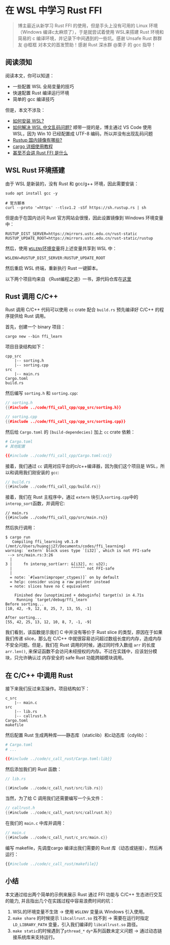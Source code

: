 # 在 WSL 中学习 Rust FFI

> 博主最近从新学习 Rust FFI 的使用，但是手头上没有可用的 Linux 环境（Windows 编译c太麻烦了），于是就尝试着使用 WSL来搭建 Rust 环境和简易的 c 编译环境，并记录下中间遇到的一些坑。感谢 Unsafe Rust 群群友 @框框 对本文的首发赞助！感谢 Rust 深水群 @栗子 的 gcc 指导！

## 阅读须知
阅读本文，你可以知道：
- 一些配置 WSL 全局变量的技巧
- 快速配置 Rust 编译运行环境
- 简单的 gcc 编译技巧

但是，本文不涉及：
- [如何安装 WSL?](https://docs.microsoft.com/zh-cn/windows/wsl/wsl2-install)
- [如何解决 WSL 中文乱码问题?](https://www.zhihu.com/question/59714225)
    顺带一提的是，博主通过 VS Code 使用 WSL，因为 Win 10 已经配置成 UTF-8 编码，所以并没有出现乱码问题
- [Rustup 国内镜像有哪些?](https://mp.weixin.qq.com/s?__biz=MzIwMTAxMjg5Ng==&mid=2247483684&idx=2&sn=3cd85509a27b6f74fa220bdb38db6c46&chksm=96f522eba182abfdf3a738e880da8cb1b1d36f8ada87ed5fa9b5ef60a3025082f1ae78abd444#rd)
- [cargo 详细使用教程](https://doc.rust-lang.org/cargo/)
- [甚至不会讲 Rust FFI 是什么](https://doc.rust-lang.org/nomicon/ffi.html)

## WSL Rust 环境搭建
由于 WSL 是新装的，没有 Rust 和 gcc/g++ 环境，因此需要安装：

```shell
sudo apt install gcc -y

# 官方脚本
curl --proto '=https' --tlsv1.2 -sSf https://sh.rustup.rs | sh
```

<!-- 坑1：共享变量问题 -->
但是由于在国内访问 Rust 官方网站会很慢，因此设置镜像到 Windows 环境变量中：

```
RUSTUP_DIST_SERVER=https://mirrors.ustc.edu.cn/rust-static
RUSTUP_UPDATE_ROOT=https://mirrors.ustc.edu.cn/rust-static/rustup
```

然后，使用 [`WSLENV`环境变量](https://devblogs.microsoft.com/commandline/share-environment-vars-between-wsl-and-windows/)将上述变量共享到 WSL 中：

```
WSLENV=RUSTUP_DIST_SERVER:RUSTUP_UPDATE_ROOT
```

然后重启 WSL 终端，重新执行 Rust 一键脚本。

以下两个项目均来自 《Rust编程之道》一书，源代码仓库在[这里](https://github.com/ZhangHanDong/tao-of-rust-codes)

## Rust 调用 C/C++
Rust 调用 C/C++ 代码可以使用 `cc` crate 配合 `build.rs` 预先编译好 C/C++ 的程序提供给 Rust 调用。

首先，创建一个 binary 项目：

```
cargo new --bin ffi_learn
```

项目目录结构如下：
```
cpp_src
    |-- sorting.h
    |-- sorting.cpp
src
    |-- main.rs
Cargo.toml
build.rs
```

然后编写 `sorting.h` 和 `sorting.cpp`:
```cpp
// sorting.h
{{#include ../code/ffi_call_cpp/cpp_src/sorting.h}}
```

```cpp
// sorting.cpp
{{#include ../code/ffi_call_cpp/cpp_src/sorting.cpp}}
```

然后给 `Cargo.toml` 的 `[build-dependecies]` 加上 `cc` crate 依赖：
```toml
# Cargo.toml
# 其他配置

{{#include ../code/ffi_call_cpp/Cargo.toml:cc}}
```

接着，我们通过 `cc` 调用对应平台的c/c++编译器，因为我们这个项目是 WSL，所以和调用我们刚安装的 `gcc`:
```rs
// build.rs
{{#include ../code/ffi_call_cpp/build.rs}}
```

接着，我们在 Rust 主程序中，通过 `extern` 块引入`sorting.cpp`中的`interop_sort`函数，并调用它:

```rust,no_run
// main.rs
{{#include ../code/ffi_call_cpp/src/main.rs}}
```

然后执行调用：
```shell
$ cargo run
   Compiling ffi_learning v0.1.0 (/mnt/c/Users/huangjj27/Documents/codes/ffi_learning)
warning: `extern` block uses type `[i32]`, which is not FFI-safe
 --> src/main.rs:3:26
  |
3 |     fn interop_sort(arr: &[i32], n: u32);
  |                          ^^^^^^ not FFI-safe
  |
  = note: `#[warn(improper_ctypes)]` on by default
  = help: consider using a raw pointer instead
  = note: slices have no C equivalent

    Finished dev [unoptimized + debuginfo] target(s) in 4.71s
     Running `target/debug/ffi_learn`
Before sorting...
[10, 42, -9, 12, 8, 25, 7, 13, 55, -1]

After sorting...
[55, 42, 25, 13, 12, 10, 8, 7, -1, -9]
```

我们看到，该函数提示我们 C 中并没有等价于 Rust slice 的类型，原因在于如果我们传递 slice，那么在 C/C++ 中就很容易访问超过数组长度的内存，造成内存不安全问题。但是，我们在 Rust 调用的时候，通过同时传入数组 `arr` 的长度 `arr.len()`, 来保证函数不会访问未经授权的内存。不过在实践中，应该划分模块，只允许确认过 内存安全的 safe Rust 功能跨越模块调用。

## 在 C/C++ 中调用 Rust

接下来我们反过来互操作。项目结构如下：
```
c_src
    |-- main.c
src
    |-- lib.rs
    |-- callrust.h
Cargo.toml
makefile
```

然后配置 Rust 生成两种库——静态库（staticlib）和c动态库（cdylib）：
```toml
# Cargo.toml
# ...

{{#include ../code/c_call_rust/Cargo.toml:lib}}
```

然后添加我们的 Rust 函数：

```rust
// lib.rs

{{#include ../code/c_call_rust/src/lib.rs}}
```

当然，为了给 C 调用我们还需要编写一个头文件：
```c
// callrust.h
{{#include ../code/c_call_rust/src/callrust.h}}
```

在我们的 `main.c` 中库并调用：

```c
// main.c
{{#include ../code/c_call_rust/c_src/main.c}}
```

<!-- 坑2：执行时需要指定LD_LIBRARY_PATH -->
编写 makefile，先调度cargo 编译出我们需要的 Rust 库（动态或链接），然后再运行：
```makefile
{{#include ../code/c_call_rust/makefile}}
```

## 小结
本文通过给出两个简单的示例来展示 Rust 通过 FFI 功能与 C/C++ 生态进行交互的能力, 并且指出几个在实践过程中容易浪费时间的坑：
1. WSL的环境变量不生效 -> 使用 `WSLENV` 变量从 Windows 引入使用。
2. `make share` 的时候提示 `libcallrust.so` 找不到 -> 需要在运行时指定 `LD_LIBRARY_PATH` 变量，引入我们编译的 `libcallrust.so` 路径。
3. `make static`的时候遇到了`pthread_*` `dy*`系列函数未定义问题 -> 通过动态链接系统库来支持运行。
